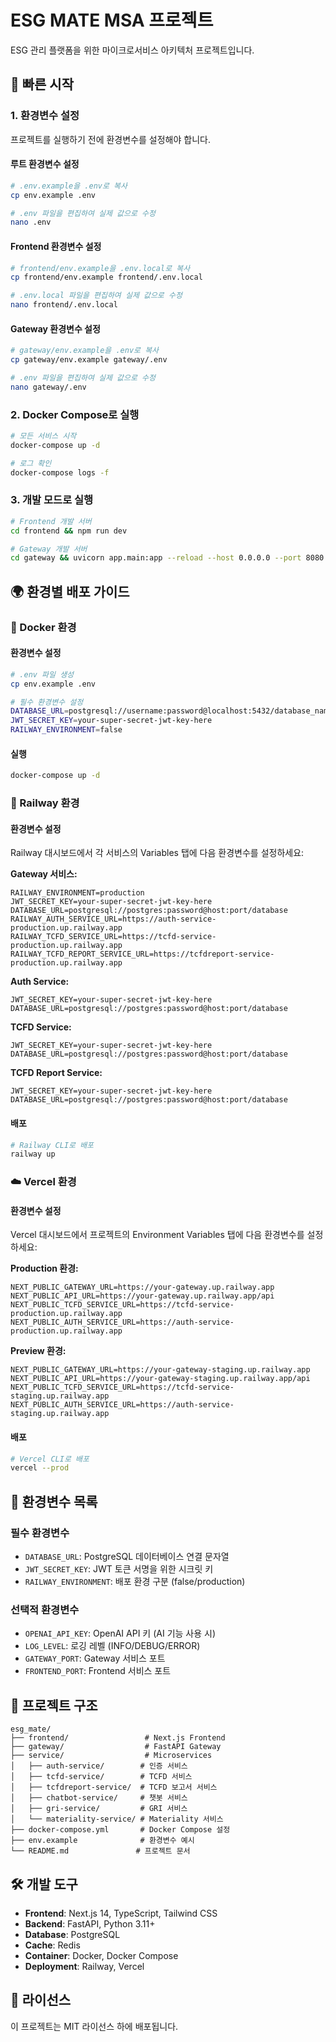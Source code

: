 # ESG MATE MSA 프로젝트

ESG 관리 플랫폼을 위한 마이크로서비스 아키텍처 프로젝트입니다.

## 🚀 빠른 시작

### 1. 환경변수 설정

프로젝트를 실행하기 전에 환경변수를 설정해야 합니다.

#### 루트 환경변수 설정
```bash
# .env.example을 .env로 복사
cp env.example .env

# .env 파일을 편집하여 실제 값으로 수정
nano .env
```

#### Frontend 환경변수 설정
```bash
# frontend/env.example을 .env.local로 복사
cp frontend/env.example frontend/.env.local

# .env.local 파일을 편집하여 실제 값으로 수정
nano frontend/.env.local
```

#### Gateway 환경변수 설정
```bash
# gateway/env.example을 .env로 복사
cp gateway/env.example gateway/.env

# .env 파일을 편집하여 실제 값으로 수정
nano gateway/.env
```

### 2. Docker Compose로 실행
```bash
# 모든 서비스 시작
docker-compose up -d

# 로그 확인
docker-compose logs -f
```

### 3. 개발 모드로 실행
```bash
# Frontend 개발 서버
cd frontend && npm run dev

# Gateway 개발 서버
cd gateway && uvicorn app.main:app --reload --host 0.0.0.0 --port 8080
```

## 🌍 환경별 배포 가이드

### 🐳 Docker 환경

#### 환경변수 설정
```bash
# .env 파일 생성
cp env.example .env

# 필수 환경변수 설정
DATABASE_URL=postgresql://username:password@localhost:5432/database_name
JWT_SECRET_KEY=your-super-secret-jwt-key-here
RAILWAY_ENVIRONMENT=false
```

#### 실행
```bash
docker-compose up -d
```

### 🚂 Railway 환경

#### 환경변수 설정
Railway 대시보드에서 각 서비스의 Variables 탭에 다음 환경변수를 설정하세요:

**Gateway 서비스:**
```
RAILWAY_ENVIRONMENT=production
JWT_SECRET_KEY=your-super-secret-jwt-key-here
DATABASE_URL=postgresql://postgres:password@host:port/database
RAILWAY_AUTH_SERVICE_URL=https://auth-service-production.up.railway.app
RAILWAY_TCFD_SERVICE_URL=https://tcfd-service-production.up.railway.app
RAILWAY_TCFD_REPORT_SERVICE_URL=https://tcfdreport-service-production.up.railway.app
```

**Auth Service:**
```
JWT_SECRET_KEY=your-super-secret-jwt-key-here
DATABASE_URL=postgresql://postgres:password@host:port/database
```

**TCFD Service:**
```
JWT_SECRET_KEY=your-super-secret-jwt-key-here
DATABASE_URL=postgresql://postgres:password@host:port/database
```

**TCFD Report Service:**
```
JWT_SECRET_KEY=your-super-secret-jwt-key-here
DATABASE_URL=postgresql://postgres:password@host:port/database
```

#### 배포
```bash
# Railway CLI로 배포
railway up
```

### ☁️ Vercel 환경

#### 환경변수 설정
Vercel 대시보드에서 프로젝트의 Environment Variables 탭에 다음 환경변수를 설정하세요:

**Production 환경:**
```
NEXT_PUBLIC_GATEWAY_URL=https://your-gateway.up.railway.app
NEXT_PUBLIC_API_URL=https://your-gateway.up.railway.app/api
NEXT_PUBLIC_TCFD_SERVICE_URL=https://tcfd-service-production.up.railway.app
NEXT_PUBLIC_AUTH_SERVICE_URL=https://auth-service-production.up.railway.app
```

**Preview 환경:**
```
NEXT_PUBLIC_GATEWAY_URL=https://your-gateway-staging.up.railway.app
NEXT_PUBLIC_API_URL=https://your-gateway-staging.up.railway.app/api
NEXT_PUBLIC_TCFD_SERVICE_URL=https://tcfd-service-staging.up.railway.app
NEXT_PUBLIC_AUTH_SERVICE_URL=https://auth-service-staging.up.railway.app
```

#### 배포
```bash
# Vercel CLI로 배포
vercel --prod
```

## 🔐 환경변수 목록

### 필수 환경변수
- `DATABASE_URL`: PostgreSQL 데이터베이스 연결 문자열
- `JWT_SECRET_KEY`: JWT 토큰 서명을 위한 시크릿 키
- `RAILWAY_ENVIRONMENT`: 배포 환경 구분 (false/production)

### 선택적 환경변수
- `OPENAI_API_KEY`: OpenAI API 키 (AI 기능 사용 시)
- `LOG_LEVEL`: 로깅 레벨 (INFO/DEBUG/ERROR)
- `GATEWAY_PORT`: Gateway 서비스 포트
- `FRONTEND_PORT`: Frontend 서비스 포트

## 📁 프로젝트 구조

```
esg_mate/
├── frontend/                 # Next.js Frontend
├── gateway/                  # FastAPI Gateway
├── service/                  # Microservices
│   ├── auth-service/        # 인증 서비스
│   ├── tcfd-service/        # TCFD 서비스
│   ├── tcfdreport-service/  # TCFD 보고서 서비스
│   ├── chatbot-service/     # 챗봇 서비스
│   ├── gri-service/         # GRI 서비스
│   └── materiality-service/ # Materiality 서비스
├── docker-compose.yml       # Docker Compose 설정
├── env.example              # 환경변수 예시
└── README.md               # 프로젝트 문서
```

## 🛠️ 개발 도구

- **Frontend**: Next.js 14, TypeScript, Tailwind CSS
- **Backend**: FastAPI, Python 3.11+
- **Database**: PostgreSQL
- **Cache**: Redis
- **Container**: Docker, Docker Compose
- **Deployment**: Railway, Vercel

## 📝 라이선스

이 프로젝트는 MIT 라이선스 하에 배포됩니다.
